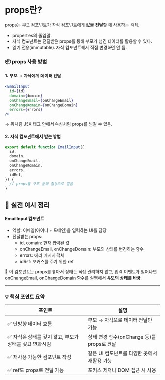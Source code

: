 # props란?

props는 부모 컴포넌트가 자식 컴포넌트에게 **값을 전달**할 때 사용하는 객체.

- properties의 줄임말.
- 자식 컴포넌트는 전달받은 props를 통해 부모가 넘긴 데이터를 활용할 수 있다.
- 읽기 전용(immutable). 자식 컴포넌트에서 직접 변경하면 안 됨.

### **📦 props 사용 방법**

#### **1.** 부모 → 자식에게 데이터 전달

```jsx
<EmailInput
  id={id}
  domain={domain}
  onChangeEmail={onChangeEmail}
  onChangeDomain={onChangeDomain}
  errors={errors}
/>
```

→ 위처럼 JSX 태그 안에서 속성처럼 props를 넘길 수 있음.

#### **2.** 자식 컴포넌트에서 받는 방법

```jsx
export default function EmailInput({
  id,
  domain,
  onChangeEmail,
  onChangeDomain,
  errors,
  idRef,
}) {
  // props를 구조 분해 할당으로 받음
}
```

## **🧱 실전 예시 정리**

#### EmailInput 컴포넌트

- 역할: 이메일(아이디 + 도메인)을 입력하는 UI를 담당
- 전달받는 props:
  - id, domain: 현재 입력된 값
  - onChangeEmail, onChangeDomain: 부모의 상태를 변경하는 함수
  - errors: 에러 메시지 객체
  - idRef: 포커스를 주기 위한 ref

📌 이 컴포넌트는 props를 받아서 상태는 직접 관리하지 않고, 입력 이벤트가 일어나면 onChangeEmail, onChangeDomain 함수를 실행해서 **부모의 상태를 바꿈**.

---

### **💡 핵심 포인트 요약**

| **포인트**                                              | **설명**                                     |
| ------------------------------------------------------- | -------------------------------------------- |
| ✅ 단방향 데이터 흐름                                   | 부모 → 자식으로 데이터 전달만 가능           |
| ✅ 자식은 상태를 갖지 않고, 부모가 상태를 갖고 변화시킴 | 상태 변경 함수(onChange 등)를 props로 전달   |
| ✅ 재사용 가능한 컴포넌트 작성                          | 같은 UI 컴포넌트를 다양한 곳에서 재활용 가능 |
| ✅ ref도 props로 전달 가능                              | 포커스 제어나 DOM 접근 시 사용               |
